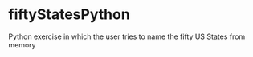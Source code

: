 # fiftyStatesPython
Python exercise in which the user tries to name the fifty US States from memory
